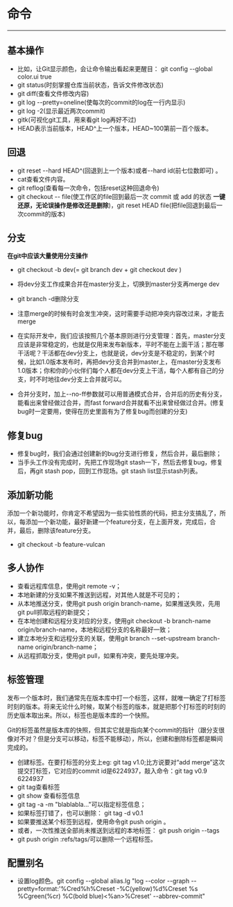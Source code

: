 命令
===
---
基本操作
---
- 比如，让Git显示颜色，会让命令输出看起来更醒目： git config --global color.ui true
- git status(时刻掌握仓库当前状态，告诉文件修改状态)
- git diff(查看文件修改内容)
- git log --pretty=oneline(使每次的commit的log在一行内显示)
- git log -2(显示最近两次commit)
- gitk(可视化git工具，用来看git log再好不过)
- HEAD表示当前版本，HEAD^上一个版本，HEAD~100第前一百个版本。


回退
---
- git reset --hard HEAD^(回退到上一个版本)或者--hard id(前七位数即可) 。
- cat查看文件内容。
- git reflog(查看每一次命令，包括reset这种回退命令)
- git checkout -- file(使工作区的file回到最后一次 commit 或 add 的状态 **一键还原，无论误操作是修改还是删除**)，git reset HEAD file(把file回退到最后一次commit的版本)

分支
---
**在git中应该大量使用分支操作**

- git checkout -b dev(= git branch dev + git checkout dev )
- 将dev分支工作成果合并在master分支上，切换到master分支再merge dev
- git branch -d删除分支
- 注意merge的时候有时会发生冲突，这时需要手动把冲突内容改过来，才能去merge
- 在实际开发中，我们应该按照几个基本原则进行分支管理：首先，master分支应该是非常稳定的，也就是仅用来发布新版本，平时不能在上面干活；那在哪干活呢？干活都在dev分支上，也就是说，dev分支是不稳定的，到某个时候，比如1.0版本发布时，再把dev分支合并到master上，在master分支发布1.0版本；你和你的小伙伴们每个人都在dev分支上干活，每个人都有自己的分支，时不时地往dev分支上合并就可以。

- 合并分支时，加上--no-ff参数就可以用普通模式合并，合并后的历史有分支，能看出来曾经做过合并，而fast forward合并就看不出来曾经做过合并。(修复bug时一定要用，使得在历史里面有为了修复bug而创建的分支)


修复bug
---
- 修复bug时，我们会通过创建新的bug分支进行修复，然后合并，最后删除；
- 当手头工作没有完成时，先把工作现场git stash一下，然后去修复bug，修复后，再git stash pop，回到工作现场。git stash list显示stash列表。

添加新功能
---
添加一个新功能时，你肯定不希望因为一些实验性质的代码，把主分支搞乱了，所以，每添加一个新功能，最好新建一个feature分支，在上面开发，完成后，合并，最后，删除该feature分支。

- git checkout -b feature-vulcan

多人协作
---
- 查看远程库信息，使用git remote -v；
- 本地新建的分支如果不推送到远程，对其他人就是不可见的；
- 从本地推送分支，使用git push origin branch-name，如果推送失败，先用git pull抓取远程的新提交；
- 在本地创建和远程分支对应的分支，使用git checkout -b branch-name origin/branch-name，本地和远程分支的名称最好一致；
- 建立本地分支和远程分支的关联，使用git branch --set-upstream branch-name origin/branch-name；
- 从远程抓取分支，使用git pull，如果有冲突，要先处理冲突。

标签管理
---
发布一个版本时，我们通常先在版本库中打一个标签，这样，就唯一确定了打标签时刻的版本。将来无论什么时候，取某个标签的版本，就是把那个打标签的时刻的历史版本取出来。所以，标签也是版本库的一个快照。

Git的标签虽然是版本库的快照，但其实它就是指向某个commit的指针（跟分支很像对不对？但是分支可以移动，标签不能移动），所以，创建和删除标签都是瞬间完成的。

- 创建标签。在要打标签的分支上eg: git tag v1.0;比方说要对“add merge”这次提交打标签，它对应的commit id是6224937，敲入命令：git tag v0.9 6224937
- git tag查看标签
- git show <tagname>查看标签信息
- git tag -a <tagname> -m "blablabla..."可以指定标签信息；
- 如果标签打错了，也可以删除： git tag -d v0.1
- 如果要推送某个标签到远程，使用命令git push origin <tagname>。
- 或者，一次性推送全部尚未推送到远程的本地标签： git push origin --tags
- git push origin :refs/tags/<tagname>可以删除一个远程标签。

配置别名
----
- 设置log颜色。git config --global alias.lg "log --color --graph --pretty=format:'%Cred%h%Creset -%C(yellow)%d%Creset %s %Cgreen(%cr) %C(bold blue)<%an>%Creset' --abbrev-commit"